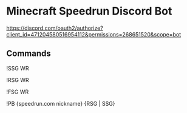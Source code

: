 # Minecraft Speedrun Discord Bot
https://discord.com/oauth2/authorize?client_id=471204580516954112&permissions=268651520&scope=bot

## Commands
!SSG WR

!RSG WR

!FSG WR

!PB {speedrun.com nickname} {RSG | SSG}
